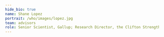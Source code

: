 ```yaml
---
hide_bio: true
name: Shane Lopez
portrait: /who/images/lopez.jpg
team: advisors
role: Senior Scientist, Gallup; Research Director, the Clifton Strengths Institute
---
```


